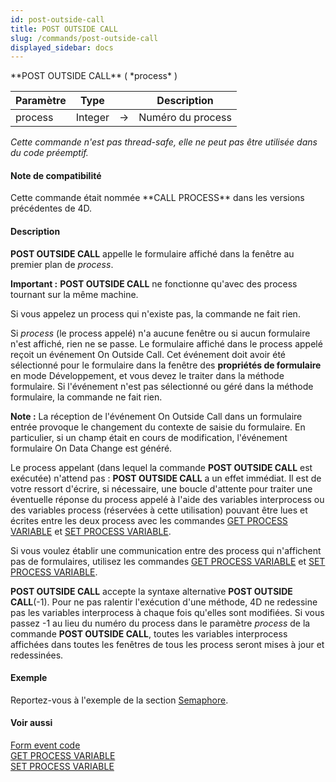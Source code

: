 ```yaml
---
id: post-outside-call
title: POST OUTSIDE CALL
slug: /commands/post-outside-call
displayed_sidebar: docs
---
```


<!--REF #_command_.POST OUTSIDE CALL.Syntax-->**POST OUTSIDE CALL** ( *process* )<!-- END REF-->
<!--REF #_command_.POST OUTSIDE CALL.Params-->
| Paramètre | Type |  | Description |
| --- | --- | --- | --- |
| process | Integer | &#8594;  | Numéro du process |

<!-- END REF-->

*Cette commande n'est pas thread-safe, elle ne peut pas être utilisée dans du code préemptif.*


#### Note de compatibilité 

<!--REF #_command_.POST OUTSIDE CALL.Summary-->Cette commande était nommée **CALL PROCESS** dans les versions précédentes de 4D.<!-- END REF--> 

#### Description 

**POST OUTSIDE CALL** appelle le formulaire affiché dans la fenêtre au premier plan de *process*. 

**Important :** **POST OUTSIDE CALL** ne fonctionne qu'avec des process tournant sur la même machine.

Si vous appelez un process qui n'existe pas, la commande ne fait rien. 

Si *process* (le process appelé) n'a aucune fenêtre ou si aucun formulaire n'est affiché, rien ne se passe. Le formulaire affiché dans le process appelé reçoit un événement On Outside Call. Cet événement doit avoir été sélectionné pour le formulaire dans la fenêtre des **propriétés de formulaire** en mode Développement, et vous devez le traiter dans la méthode formulaire. Si l'événement n'est pas sélectionné ou géré dans la méthode formulaire, la commande ne fait rien.

**Note :** La réception de l'événement On Outside Call dans un formulaire entrée provoque le changement du contexte de saisie du formulaire. En particulier, si un champ était en cours de modification, l'événement formulaire On Data Change est généré. 

Le process appelant (dans lequel la commande **POST OUTSIDE CALL** est exécutée) n'attend pas : **POST OUTSIDE CALL** a un effet immédiat. Il est de votre ressort d'écrire, si nécessaire, une boucle d'attente pour traiter une éventuelle réponse du process appelé à l'aide des variables interprocess ou des variables process (réservées à cette utilisation) pouvant être lues et écrites entre les deux process avec les commandes [GET PROCESS VARIABLE](get-process-variable.md) et [SET PROCESS VARIABLE](set-process-variable.md). 

Si vous voulez établir une communication entre des process qui n'affichent pas de formulaires, utilisez les commandes [GET PROCESS VARIABLE](get-process-variable.md) et [SET PROCESS VARIABLE](set-process-variable.md).

**POST OUTSIDE CALL** accepte la syntaxe alternative **POST OUTSIDE CALL**(-1). Pour ne pas ralentir l'exécution d'une méthode, 4D ne redessine pas les variables interprocess à chaque fois qu'elles sont modifiées. Si vous passez -1 au lieu du numéro du process dans le paramètre *process* de la commande **POST OUTSIDE CALL**, toutes les variables interprocess affichées dans toutes les fenêtres de tous les process seront mises à jour et redessinées.

#### Exemple 

Reportez-vous à l'exemple de la section [Semaphore](semaphore.md).

#### Voir aussi 

[Form event code](form-event-code.md)  
[GET PROCESS VARIABLE](get-process-variable.md)  
[SET PROCESS VARIABLE](set-process-variable.md)  